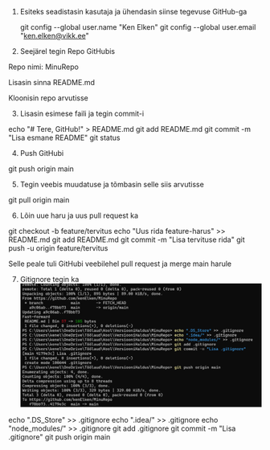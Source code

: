 1. Esiteks seadistasin kasutaja ja ühendasin siinse tegevuse GitHub-ga

   git config --global user.name "Ken Elken"
   git config --global user.email "ken.elken@vikk.ee"

2. Seejärel tegin Repo  GitHubis

Repo nimi: MinuRepo

Lisasin sinna README.md

Kloonisin repo arvutisse

3. Lisasin esimese faili ja tegin commit-i

echo "# Tere, GitHub!" > README.md
git add README.md
git commit -m "Lisa esmane README"
git status

4. Push GitHubi

git push origin main

5. Tegin veebis muudatuse ja tõmbasin selle siis arvutisse

git pull origin main

6. Lõin uue haru ja uus pull request ka

git checkout -b feature/tervitus
echo "Uus rida feature-harus" >> README.md
git add README.md
git commit -m "Lisa tervituse rida"
git push -u origin feature/tervitus

Selle peale tuli GitHubi veebilehel pull request ja merge main harule

7. Gitignore tegin ka
   ![gitignore](Pildid/Kuvat6mmis-2025-09-28-193544.png)

echo ".DS_Store" >> .gitignore
echo ".idea/" >> .gitignore
echo "node_modules/" >> .gitignore
git add .gitignore
git commit -m "Lisa .gitignore"
git push origin main

